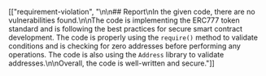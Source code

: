 [["requirement-violation", "\n\n## Report\nIn the given code, there are no vulnerabilities found.\n\nThe code is implementing the ERC777 token standard and is following the best practices for secure smart contract development. The code is properly using the `require()` method to validate conditions and is checking for zero addresses before performing any operations. The code is also using the `Address` library to validate addresses.\n\nOverall, the code is well-written and secure."]]